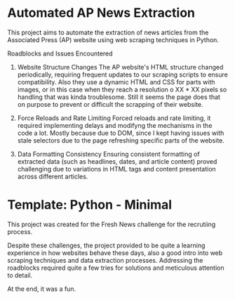 # Automated AP News Extraction
This project aims to automate the extraction of news articles from the Associated Press (AP) website using web scraping techniques in Python.

Roadblocks and Issues Encountered
1. Website Structure Changes
The AP website's HTML structure changed periodically, requiring frequent updates to our scraping scripts to ensure compatibility. Also they use a dynamic HTML and CSS for parts with images, or in this case when they reach a resolution o XX * XX pixels so handling that was kinda troublesome. Still it seems the page does that on purpose to prevent or difficult the scrapping of their website.

2. Force Reloads and Rate Limiting
Forced reloads and rate limiting, it required implementing delays and modifyng the mechanisms in the code a lot. Mostly because due to DOM, since I kept having issues with stale selectors due to the page refreshing specific parts of the website.

3. Data Formatting Consistency
Ensuring consistent formatting of extracted data (such as headlines, dates, and article content) proved challenging due to variations in HTML tags and content presentation across different articles.

# Template: Python - Minimal
This project was created for the Fresh News challenge for the recrutiing process. 

Despite these challenges, the project provided to be quite a learning experience in how websites behave these days, also a good intro into web scraping techniques and data extraction processes. Addressing the roadblocks required quite a few tries for solutions and meticulous attention to detail. 

At the end, it was a fun.


